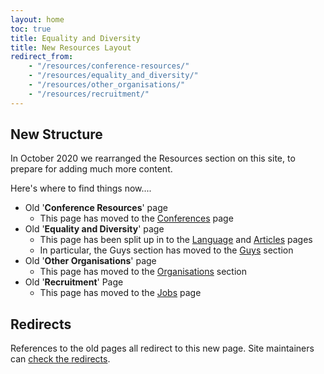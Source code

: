 ```yaml
---
layout: home
toc: true
title: Equality and Diversity
title: New Resources Layout
redirect_from:
    - "/resources/conference-resources/"
    - "/resources/equality_and_diversity/"
    - "/resources/other_organisations/"
    - "/resources/recruitment/"
---
```


## New Structure

In October 2020 we rearranged the Resources section on this site, to prepare for adding much more content.

Here's where to find things now....

* Old '**Conference Resources**' page
    * This page has moved to the [Conferences](/resources/domains/conferences/) page
* Old '**Equality and Diversity**' page
    * This page has been split up in to the [Language](/resources/language/) and [Articles](/resources/articles/) pages
    * In particular, the Guys section has moved to the [Guys](/resources/language/#guys) section
* Old '**Other Organisations**' page
    * This page has moved to the [Organisations](/resources/references/#organisations) section 
* Old '**Recruitment**' Page
    * This page has moved to the [Jobs](/resources/domains/jobs/) page

## Redirects

References to the old pages all redirect to this new page. Site maintainers can [check the redirects](/internal/check_redirects/). 